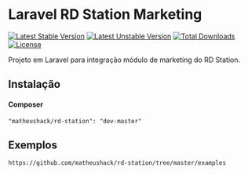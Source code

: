 # Laravel RD Station Marketing
[![Latest Stable Version](https://poser.pugx.org/matheushack/rd-station/v/stable)](https://packagist.org/packages/matheushack/rd-station)
[![Latest Unstable Version](https://poser.pugx.org/matheushack/rd-station/v/unstable)](https://packagist.org/packages/matheushack/rd-station)
[![Total Downloads](https://poser.pugx.org/matheushack/rd-station/downloads)](https://packagist.org/packages/matheushack/rd-station)
[![License](https://poser.pugx.org/matheushack/rd-station/license)](https://packagist.org/packages/matheushack/rd-station)

Projeto em Laravel para integração módulo de marketing do RD Station.

## Instalação
#### Composer
```
"matheushack/rd-station": "dev-master"
```

## Exemplos
```
https://github.com/matheushack/rd-station/tree/master/examples
```
